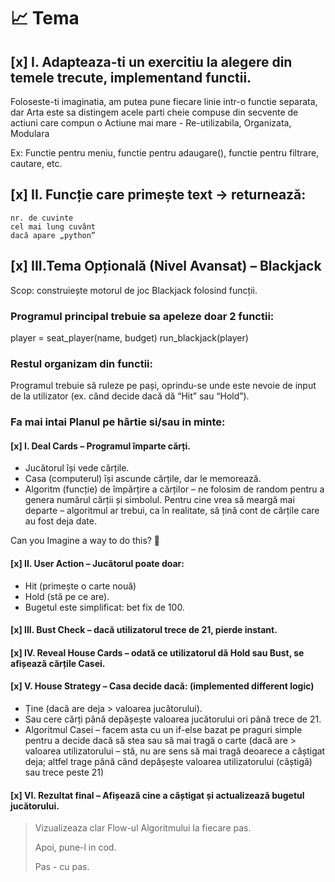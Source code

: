 # 📈 Tema

## [x] I. Adapteaza-ti un exercitiu la alegere din temele trecute, implementand functii.

Foloseste-ti imaginatia, am putea pune fiecare linie intr-o functie separata, dar Arta este sa distingem acele parti cheie compuse din secvente de actiuni care compun o Actiune mai mare - Re-utilizabila, Organizata, Modulara

Ex: Functie pentru meniu, functie pentru adaugare(), functie pentru filtrare, cautare, etc.

## [x] II. Funcție care primește text → returnează:
    nr. de cuvinte
    cel mai lung cuvânt
    dacă apare „python”

## [x] III.Tema Opțională (Nivel Avansat) – Blackjack

Scop: construiește motorul de joc Blackjack folosind funcții.

### Programul principal trebuie sa apeleze doar 2 functii:

player = seat_player(name, budget)
run_blackjack(player)

### Restul organizam din functii:

Programul trebuie să ruleze pe pași, oprindu-se unde este nevoie de input de la utilizator (ex. când decide dacă dă “Hit” sau “Hold”).

### Fa mai intai Planul pe hârtie si/sau in minte:  
#### [x] I. Deal Cards – Programul împarte cărți.
- Jucătorul își vede cărțile.  
- Casa (computerul) își ascunde cărțile, dar le memorează.  
- Algoritm (funcție) de împărțire a cărților – ne folosim de random pentru a genera numărul cărții și simbolul. Pentru cine vrea să meargă mai departe – algoritmul ar trebui, ca în realitate, să țină cont de cărțile care au fost deja date.

Can you Imagine a way to do this? 🤔


#### [x] II. User Action – Jucătorul poate doar:
- Hit (primește o carte nouă)
- Hold (stă pe ce are).
- Bugetul este simplificat: bet fix de 100.


#### [x] III. Bust Check – dacă utilizatorul trece de 21, pierde instant.  

#### [x] IV. Reveal House Cards – odată ce utilizatorul dă Hold sau Bust, se afișează cărțile Casei.

#### [x] V. House Strategy – Casa decide dacă: (implemented different logic)
- Ține (dacă are deja > valoarea jucătorului).
- Sau cere cărți până depășește valoarea jucătorului ori până trece de 21.
- Algoritmul Casei – facem asta cu un if-else bazat pe praguri simple pentru a decide dacă să stea sau să mai tragă o carte (dacă are > valoarea utilizatorului – stă, nu are sens să mai tragă deoarece a câștigat deja; altfel trage până când depășește valoarea utilizatorului (câștigă) sau trece peste 21)

#### [x] VI. Rezultat final – Afișează cine a câștigat și actualizează bugetul jucătorului.

> Vizualizeaza clar Flow-ul Algoritmului la fiecare pas.
>
> Apoi, pune-l in cod.
>
> Pas - cu pas.
